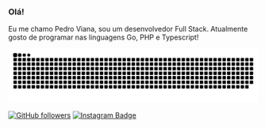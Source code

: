 ### Olá!
Eu me chamo Pedro Viana, sou um desenvolvedor Full Stack. Atualmente gosto de programar nas linguagens Go, PHP e Typescript! 

![Snake animation](https://github.com/sttormx/sttormx/blob/output/github-contribution-grid-snake.svg)

[![GitHub followers](https://img.shields.io/github/followers/Sttormx?label=Follow&style=social)](https://github.com/Sttormx/?tab=follow)
[![Instagram Badge](https://img.shields.io/badge/-9jpedro-blue?style=social&logo=Instagram&link=https://www.instagram.com/9jpedro/)](https://www.instagram.com/9jpedro/) 
